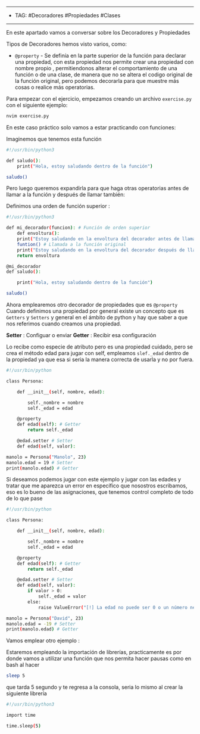 
---
- TAG: #Decoradores #Propiedades #Clases 
----
En este apartado vamos a conversar sobre los Decoradores y Propiedades

Tipos de Decoradores hemos visto varios, como:
- `@property` - Se definía en la parte superior de la función para declarar una propiedad, con esta propiedad nos permite crear una propiedad con nombre propio , permitiendonos alterar el comportamiento de una función o de una clase, de manera que no se altera el codigo original de la función original, pero podemos decorarla para que muestre más cosas o realice más operatorias.

Para empezar con el ejercicio, empezamos creando un archivo `exercise.py` con el siguiente ejemplo:

```bash
nvim exercise.py
```

En este caso práctico solo vamos a estar practicando con funciones: 

Imaginemos que tenemos esta función 

```bash
#!/usr/bin/python3

def saludo():
	print("Hola, estoy saludando dentro de la función")

saludo()
```

Pero luego queremos expandirla para que haga otras operatorias antes de llamar a la función y después de llamar también:

Definimos una orden de función superior :

```bash
#!/usr/bin/python3

def mi_decorador(funcion): # Función de orden superior
	def envoltura():
	print("Estoy saludando en la envoltura del decorador antes de llamar a la función")
	funtion() # Llamada a la función original
	print("Estoy saludando en la envoltura del decorador después de llamar a la función")
	return envoltura

@mi_decorador
def saludo():

	print("Hola, estoy saludando dentro de la función")

saludo()
```

Ahora emplearemos otro decorador de propiedades que es `@property` 
Cuando definimos una propiedad por general existe un concepto que es `Getters` y `Setters` y general en el ámbito de python y hay que saber a que nos referimos cuando creamos una propiedad.

**Setter** : Configuar o enviar
**Getter** : Recibir esa configuración

Lo recibe como especie de atributo pero es una propiedad cuidado, pero se crea el método edad para jugar con self, empleamos `slef._edad` dentro de la propiedad ya que esa si seria la manera correcta de usarla y no por fuera.

```bash
#!/usr/bin/python

class Persona:

	def __init__(self, nombre, edad):

		self._nombre = nombre
		self._edad = edad

	@property
	def edad(self): # Getter
		return self._edad

	@edad.setter # Setter
	def edad(self, valor):

manolo = Persona("Manolo", 23)
manolo.edad = 19 # Setter
print(manolo.edad) # Getter
```

Si deseamos podemos jugar con este ejemplo y jugar con las edades y tratar que me aparezca un error en específico que nosostros escribamos, eso es lo bueno de las asignaciones, que tenemos control completo de todo de lo que pase 

```bash
#!/usr/bin/python

class Persona:

	def __init__(self, nombre, edad):

		self._nombre = nombre
		self._edad = edad

	@property
	def edad(self): # Getter
		return self._edad

	@edad.setter # Setter
	def edad(self, valor):
		if valor > 0:
			self._edad = valor
		else:
			raise ValueError("[!] La edad no puede ser 0 o un número negativo")

manolo = Persona("David", 23)
manolo.edad = -19 # Setter
print(manolo.edad) # Getter
```

Vamos emplear otro ejemplo :

Estaremos empleando la importación de librerías, practicamente es por donde vamos a utilizar una función que nos permita hacer pausas como en bash al hacer 

```bash
sleep 5 
```

que tarda 5 segundo y te regresa a la consola, seria lo mismo al crear la siguiente librería

```bash
#!/usr/bin/python3

import time

time.sleep(5)
```
